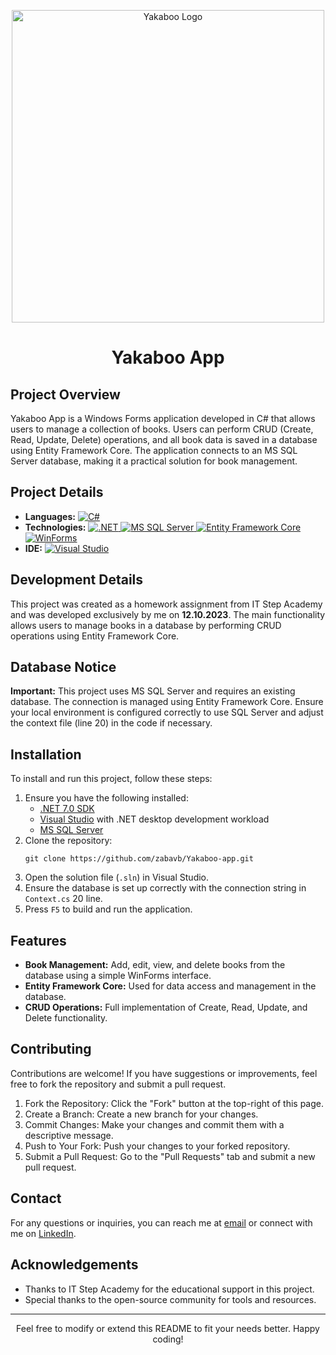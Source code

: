 <p align="center">
	<img
		src="https://upload.wikimedia.org/wikipedia/commons/thumb/8/84/Logo_horizontal.png/1200px-Logo_horizontal.png"
		alt="Yakaboo Logo"
		width="500"
		/>
</p>
<h1 align="center">Yakaboo App</h1>
<h2>Project Overview</h2>
<p>
	Yakaboo App is a Windows Forms application developed in C# that allows users
	to manage a collection of books. Users can perform CRUD (Create, Read,
	Update, Delete) operations, and all book data is saved in a database using
	Entity Framework Core. The application connects to an MS SQL Server
	database, making it a practical solution for book management.
</p>
<h2>Project Details</h2>
<ul>
	<li>
		<strong>Languages:</strong>
		<a
			href="https://learn.microsoft.com/en-us/dotnet/csharp/"
			target="_blank">
			<img
				src="https://img.shields.io/badge/C%23-%23239120.svg?style=flat&logo=c-sharp&logoColor=white"
				alt="C#" />
		</a>
	</li>
	<li>
		<strong>Technologies:</strong>
		<a
			href="https://dotnet.microsoft.com/en-us/"
			target="_blank">
			<img
				src="https://img.shields.io/badge/.NET-%235C2D91.svg?style=flat&logo=.net&logoColor=white"
				alt=".NET" />
		</a>
		<a
			href="https://learn.microsoft.com/en-us/sql/sql-server"
			target="_blank">
			<img
				src="https://img.shields.io/badge/MS%20SQL%20Server-%23CC2927.svg?style=flat&logo=microsoft-sql-server&logoColor=white"
				alt="MS SQL Server" />
		</a>
		<a
			href="https://learn.microsoft.com/en-us/ef/core/"
			target="_blank">
			<img
				src="https://img.shields.io/badge/Entity%20Framework%20Core-%230078D4.svg?style=flat&logo=windows-terminal&logoColor=white"
				alt="Entity Framework Core" />
		</a>
    <a
			href="https://learn.microsoft.com/en-us/dotnet/desktop/winforms/?view=netdesktop-7.0"
			target="_blank">
			<img
				src="https://img.shields.io/badge/WinForms-5C2D91?style=flat&logo=windows&logoColor=white"
				alt="WinForms" />
		</a>
	</li>
	<li>
		<strong>IDE:</strong>
		<a
			href="https://visualstudio.microsoft.com/"
			target="_blank">
			<img
				src="https://img.shields.io/badge/Visual%20Studio-5C2D91?style=flat&logo=visual-studio&logoColor=white"
				alt="Visual Studio" />
		</a>
	</li>
</ul>
<h2>Development Details</h2>
<p>
	This project was created as a homework assignment from IT Step Academy and
	was developed exclusively by me on <strong>12.10.2023</strong>. The main
	functionality allows users to manage books in a database by performing CRUD
	operations using Entity Framework Core.
</p>
<h2>Database Notice</h2>
<p>
	<strong>Important:</strong> This project uses MS SQL Server and requires an
	existing database. The connection is managed using Entity Framework Core.
	Ensure your local environment is configured correctly to use SQL Server and
	adjust the context file (line 20) in the code if necessary.
</p>
<h2>Installation</h2>
<p>To install and run this project, follow these steps:</p>
<ol>
	<li>
		Ensure you have the following installed:
		<ul>
			<li>
				<a
					href="https://dotnet.microsoft.com/en-us/download/dotnet/7.0"
					target="_blank"
					>.NET 7.0 SDK</a
				>
			</li>
			<li>
				<a
					href="https://visualstudio.microsoft.com/"
					target="_blank"
					>Visual Studio</a
				>
				with .NET desktop development workload
			</li>
			<li>
				<a
					href="https://www.microsoft.com/en-us/sql-server/sql-server-downloads"
					target="_blank"
					>MS SQL Server</a
				>
			</li>
		</ul>
	</li>
	<li>
		Clone the repository:
		<pre><code>git clone https://github.com/zabavb/Yakaboo-app.git</code></pre>
	</li>
	<li>Open the solution file (<code>.sln</code>) in Visual Studio.</li>
	<li>
		Ensure the database is set up correctly with the connection string in
		<code>Context.cs</code> 20 line.
	</li>
	<li>Press <code>F5</code> to build and run the application.</li>
</ol>
<h2>Features</h2>
<ul>
	<li>
		<strong>Book Management:</strong> Add, edit, view, and delete books from
		the database using a simple WinForms interface.
	</li>
	<li>
		<strong>Entity Framework Core:</strong> Used for data access and
		management in the database.
	</li>
	<li>
		<strong>CRUD Operations:</strong> Full implementation of Create, Read,
		Update, and Delete functionality.
	</li>
</ul>
<h2>Contributing</h2>
<p>
	Contributions are welcome! If you have suggestions or improvements, feel
	free to fork the repository and submit a pull request.
</p>
<ol>
	<li>
		Fork the Repository: Click the "Fork" button at the top-right of this
		page.
	</li>
	<li>Create a Branch: Create a new branch for your changes.</li>
	<li>
		Commit Changes: Make your changes and commit them with a descriptive
		message.
	</li>
	<li>Push to Your Fork: Push your changes to your forked repository.</li>
	<li>
		Submit a Pull Request: Go to the "Pull Requests" tab and submit a new
		pull request.
	</li>
</ol>
<h2>Contact</h2>
<p>
	For any questions or inquiries, you can reach me at
	<a href="mailto:bilonizkavik@agmail.com">email</a> or
	connect with me on
	<a
		href="https://www.linkedin.com/in/viktor-bilonizhka"
		target="_blank"
		>LinkedIn</a
	>.
</p>
<h2>Acknowledgements</h2>
<ul>
	<li>
		Thanks to IT Step Academy for the educational support in this project.
	</li>
	<li>
		Special thanks to the open-source community for tools and resources.
	</li>
</ul>
<hr />
<p align="center">
	Feel free to modify or extend this README to fit your needs better. Happy
	coding!
</p>
